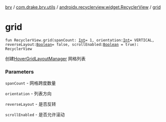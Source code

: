 [brv](../../index.md) / [com.drake.brv.utils](../index.md) / [androidx.recyclerview.widget.RecyclerView](index.md) / [grid](./grid.md)

# grid

`fun RecyclerView.grid(spanCount: `[`Int`](https://kotlinlang.org/api/latest/jvm/stdlib/kotlin/-int/index.html)` = 1, orientation: `[`Int`](https://kotlinlang.org/api/latest/jvm/stdlib/kotlin/-int/index.html)` = VERTICAL, reverseLayout: `[`Boolean`](https://kotlinlang.org/api/latest/jvm/stdlib/kotlin/-boolean/index.html)` = false, scrollEnabled: `[`Boolean`](https://kotlinlang.org/api/latest/jvm/stdlib/kotlin/-boolean/index.html)` = true): RecyclerView`

创建[HoverGridLayoutManager](../../com.drake.brv.layoutmanager/-hover-grid-layout-manager/index.md) 网格列表

### Parameters

`spanCount` - 网格跨度数量

`orientation` - 列表方向

`reverseLayout` - 是否反转

`scrollEnabled` - 是否允许滚动